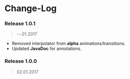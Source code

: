 Change-Log
===============

### Release 1.0.1 ###
> --.01.2017

- Removed interpolator from **alpha** animations/transitions.
- Updated **JavaDoc** for annotations.

### Release 1.0.0 ###
> 02.01.2017